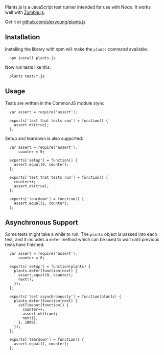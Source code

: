 Plants.js is a JavaScript test runner intended for use with Node.  It works well with [Zombie.js](http://zombie.labnotes.org/).

Get it at [github.com/alexyoung/plants.js](http://github.com/alexyoung/plants.js)

## Installation

Installing the library with npm will make the `plants` command available:

      npm install plants.js

Now run tests like this:

      plants test/*.js

## Usage

Tests are written in the CommonJS module style:

      var assert = require('assert');

      exports['test that tests run'] = function() {
        assert.ok(true);
      };

Setup and teardown is also supported:


      var assert = require('assert'),
          counter = 0;

      exports['setup'] = function() {
        assert.equal(0, counter);
      };

      exports['test that tests run'] = function() {
        counter++;
        assert.ok(true);
      };

      exports['teardown'] = function() {
        assert.equal(1, counter);
      };

## Asynchronous Support

Some tests might take a while to run.  The `plants` object is passed into each test, and it includes a `defer` method which can be used to wait until previous tests have finished:

      var assert = require('assert'),
          counter = 0;

      exports['setup'] = function(plants) {
        plants.defer(function(next) {
          assert.equal(0, counter);
          next();
        });
      };

      exports['test asynchronously'] = function(plants) {
        plants.defer(function(next) {
          setTimeout(function() {
            counter++;
            assert.ok(true);
            next();
          }, 1000);
        });
      };

      exports['teardown'] = function() {
        assert.equal(1, counter);
      };


